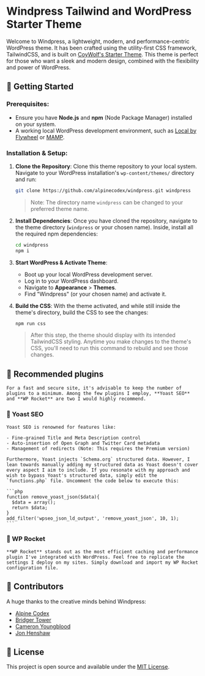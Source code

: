 # Windpress Tailwind and WordPress Starter Theme

Welcome to Windpress, a lightweight, modern, and performance-centric WordPress theme. It has been crafted using the utility-first CSS framework, TailwindCSS, and is built on [CoyWolf's Starter Theme](https://coywolf.pro/webdev/wordpress-starter-theme/). This theme is perfect for those who want a sleek and modern design, combined with the flexibility and power of WordPress.

## 🚀 Getting Started

### Prerequisites:

- Ensure you have **Node.js** and **npm** (Node Package Manager) installed on your system.
- A working local WordPress development environment, such as [Local by Flywheel](https://localwp.com/) or [MAMP](https://www.mamp.info/).

### Installation & Setup:

1. **Clone the Repository**:
    Clone this theme repository to your local system. Navigate to your WordPress installation's `wp-content/themes/` directory and run:

    ```bash
    git clone https://github.com/alpinecodex/windpress.git windpress
    ```

    > Note: The directory name `windpress` can be changed to your preferred theme name.

2. **Install Dependencies**:
    Once you have cloned the repository, navigate to the theme directory (`windpress` or your chosen name). Inside, install all the required npm dependencies:

    ```bash
    cd windpress
    npm i
    ```

3. **Start WordPress & Activate Theme**:
    - Boot up your local WordPress development server.
    - Log in to your WordPress dashboard.
    - Navigate to **Appearance** > **Themes**.
    - Find "Windpress" (or your chosen name) and activate it.

4. **Build the CSS**:
    With the theme activated, and while still inside the theme's directory, build the CSS to see the changes:

    ```bash
    npm run css
    ```

    > After this step, the theme should display with its intended TailwindCSS styling. Anytime you make changes to the theme's CSS, you'll need to run this command to rebuild and see those changes.


## 📌 Recommended plugins

    For a fast and secure site, it's advisable to keep the number of plugins to a minimum. Among the few plugins I employ, **Yoast SEO** and **WP Rocket** are two I would highly recommend.

### 🚀 Yoast SEO

    Yoast SEO is renowned for features like:

    - Fine-grained Title and Meta Description control
    - Auto-insertion of Open Graph and Twitter Card metadata
    - Management of redirects (Note: This requires the Premium version)

    Furthermore, Yoast injects `Schema.org` structured data. However, I lean towards manually adding my structured data as Yoast doesn't cover every aspect I aim to include. If you resonate with my approach and wish to bypass Yoast's structured data, simply edit the `functions.php` file. Uncomment the code below to execute this:

    ```php
    function remove_yoast_json($data){
      $data = array();
      return $data;
    }
    add_filter('wpseo_json_ld_output', 'remove_yoast_json', 10, 1);
    ```

### 🚀 WP Rocket

    **WP Rocket** stands out as the most efficient caching and performance plugin I've integrated with WordPress. Feel free to replicate the settings I deploy on my sites. Simply download and import my WP Rocket configuration file.

## 🤝 Contributors

A huge thanks to the creative minds behind Windpress:

- [Alpine Codex](https://alpinecodex.com)
- [Bridger Tower](https://bridger.cc)
- [Cameron Youngblood](https://cameronyoungblood.com)
- [Jon Henshaw](https://coywolf.com)

## 📝 License

This project is open source and available under the [MIT License](LICENSE.md).
